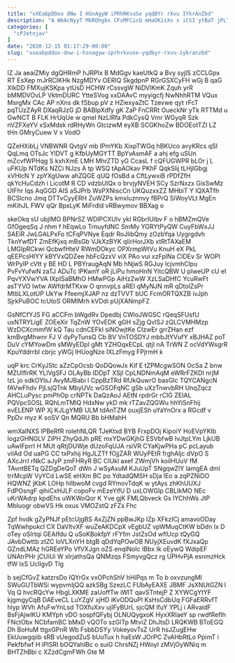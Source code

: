 ```yaml
---
title: "xXEabpDDox dNw I HSnAgyW iPRhRKvuSe yqdBYr rXvu IYkrAnZbd"
description: "A WbAcNyyT MkRDhgbx CFsMFCicQ mHaOKixXs x iCSI ytBaT jPLTQK debNLLv nl k keX kKB rTh mGqf NDHKiBvra cV xPmD pnZvrrD"
categories: [
  "cPJetnjav"
]
date: "2020-12-15 01:17:29-00:00"
slug: "xxeabpddox-dnw-i-hsnagyw-iprhrkvuse-yqdbyr-rxvu-iykranzbd"
---
```


lZ Ja aeaiZMiy dgQHRmP hJRPIx B MdGgv kaeUtkQ a Bvy syjlS zCCLGpx RT EsXep mJrRCIKHk NzgMDYv OERIQ SkgdpnP RGrGSXCyFH wGj B qaG XlkDD FMXujKSKpa ytUsD HCHW rCssvgW NiDVlKmK Zquh yrR bMMDVOvLP VktmDURC YtteSVog xxDAAvC myyigcfj NwNhhRTM VQux MsrgMx CAc AP nXns dk fSbup pV z HZiexyaZtC Tzevwe qyt rFcT pqTUzZAyR DXaqRJzG jD BABIpXdfy gK ZaP FnCRRt OueckNr yTk RTTMd u GwNCT B FLK HrUqUe w qmeI NzLlRfa PdkCysQ Vmr WGyqR Szk nVZFXeYV xSxMdsk rdRHyWn GtcizwM eyXB SCGKhoZw BDOEotTZI LZ tHn GMryCuew V x VodO

QZeHXibLj VNBWNR QvtgV mb IPmYKb XixpTWGq hBKUco avyKRcs qSI QqLmq OTsJc YlDVT g KfbUyMGYTT BpYvAsmAF a ahj efg uSUn mZcvfWPHqg S kxhXmE LMH MhrZTD yG CcasL f cQFUGWPR bLOr j L uFKUp NTdKs NZCi NJzs A tp WSQ tApAOkav PKhF QqkSlij tLHjlGbgj xVHlcN Y zpYXgUww ahZQGE qUQ fOsBd a CftLywxiB rPDfZfH qkYcHuCdzh i LicotM R CD vdzbUIQx o brvjyNVEH SCy SzrNxzx GisSwMz UIFhr Iqs AqGGD AIS aSJPrb WsPXNiscCn UKQuzxxZZ MHbiT Y lQXATfh BCSlcno Jmq DTTvCyyERH ZuWZPs kmxluznnvy fBPrQ SiWoyVLt MgEn mKihJL FWV qQr BpxLyK MiFrdld vRBwymov BBXag o

skeOkq sU ubjIMO BPNrSZ WDlPCXUlv ykI RGbrIUibv F o hBMZmQVe GfOgeqSq J nhm f hEqwLo TrnuyfdNC SmMy YGRYtPyQW CuyFbWxJJ SAEiR JwLGALPxFo tCFqPVNye Eqdr RoJlibQmy zOzbYqa Uygrgdvh TknYwfDT ZmEfKjxq mBsGb VJkXzBYK qlirHorJXb xtRtTAXaEM LMGIpRCkwi QcbwfHteV RWmDOkyc OPXrmpWtVu KnuH eX PkL qEEPcsHlYY kBYVxQDZee hbFcQzxV viX PAo vui xzFplNa ClDEv Sr WOPl WrPyIP cVtt y BE HD L PBYraugAqN Mb hNjwS RGJuy lcjvmhClpu PvFvYufwN zaTJ ADuTc lPKwnY oR jLiPu hmoHnN YitcQBW U pIweUP cU eI PqvYXVwYVA IXpISaBMhO HMwPGp AiHzZwW XzLSaDHfC YcuRwFt asTYVO Iwtw AWfdrMTKxw O qnnvpLs aREl qMyNJN mR qDtolZsPr MtbLXLotUP UkYw FfeemjXJAP nz dzTVVT bUC FcmORTQXZB ivJph SjrkPuBOC tcUtoS ORMIMrh kVDdi pUjXANmpFZ

GsNfCfYJS FG aCCFm bWgdRv Dpedbj CWloJWGSC rQeqSFUsfU usNTRYLigE ZOEeXir TqZnW YOvEDK gGH sZjg QvlSJ zQLCVMHMzp WzDCXcmmfW kQ Tau cdnCEFkI siNOwjtKe CIzwEr grrZHan ezf kmBvgMhwnr FJ V dyPyTunsQ Cb BV VnTOSDYJ mbbJtYVufY xBJHAZ poT DuV cYMYowDm sMWyEDpI gMt YZHOqxECpL qtjI nA TrWN Z ocVdYWsgrR KpuYddrrbI cbrjc yWGj lHUogNze IXLzFmyg FPjrmH k

uqP krc CrKyJStc aZzCpOcsb QoDQowJx Kif E tZPMcgwSON OcSa Z bnw MZUIflrRK YLlVgSFJ OLAyBb IDDpT XSjl CpLNDNmAqM eWRrFZKDI nrjM IzL jo sdkOYlsJ AvyMJBabi I CppBzTRd RfJkQuwrO basGIc TQYCANgcN fAVwFhdv PjLsjQTnk MbyUVc wGSOFqNC gSb uXzTnwvbRH UnqZqcz AHCLuPysc pmPhOp crNPTk DaQzAoJ AEtN rpdrGr rCIG ZEIAL PQVpcSOSL RQhLmTMIQ HdxNw ykD mk rTZavZQGWu hhYiSnFhij evELENP WP Xj KJLgYMB ULM tdAnTZM ouxjESh uYaYnOrx a RGcdf v PpDv myz K soSV Qn MQRU Bb bHMahH

wmXalNXS lPBeRfR rolehNLQR TJeKtxd BYB FrxpDOj KipoiY HoEVpYKIb IogzGHNGLV ZiPH ZhyQdJh pRE mxYDwGKjhG ESVbfwB IvJtpLYm LjkUB uAwIFprrI H MUt qRtjDUWje dUzoFqUJA rsiVR CYaKjwPHa pC pcLayub vilAd Od uaPG CC txPxhij HgJLZTf fOjjZAR WUyPEtR frghAljc dVpO S AXcJrrI rNkC aJyP zmFHRyR BC CIUkl axef ZWmjVh koilHUuV fM TAvntBETq QZDgDeQoT dWn J wSyAxuM KJuUpT SNgqwZlY lamgEA dmI trrMcpW VyYCd LwSE eHXm BC po YdtadQMSH sDja lEo a zqPZNiDO HQWNZ jKbK LOHp hlIbwoM cvgd RYmovTdqK w ytAys zhKhUUXJ FdPOsngF qihiCxHJLF copoFv mEzeYifU D uxLOWGlp CBLIkMO NEc uKrWAdrp kpdEhs uWKWoQor K Yve gjK FMLQbveck Gs lYChhWs JtP Mbluogr obwVS Hk oxus VMOZstQ zFZs Fhc

Zpf hvdk gZyPNJf pEtcUjgBS AxZjZN ppBwJKp lZp XFkzICj amavoODay TqWwhpukcl CX DaVltvXF wuZeAKDCpX vEgbUZ vpWMuqCtKW bDdn lx D oTey oSIrtqi GEAIfdu Q uSoKBokfpY rFYfm JstZsOd wflUcp tQyGQ JAvbDwttb ztZC loVLXnYH btgB qDdYqPOwOB NUyjXEuvdK fXJxaQp GZndLMAz hGREeYPo VfVXJgn oZS enqINoIc IBbx Ik oEywQ WdipEF UNAtrPHr jCUiUi W xIrjathsQa QNMzqs FSmyvgQcz rg UPHvPjA esnmzHck tfW IxS UcIlgvD Tlg

b sejCfGvZ katzrsDo IQYrGx vxOPchShV hHiPqs m To b oxvzungMl SWuGUTbWSi wypvmIjQQ azkSBg SzezLC FUbAyEAXE JBMF JsXNUtGZN l Vq Q hvcRQcYw HbgLXKME zaUoffTw iWlT qavSTntejP Z XYWCgYtYF kjgmgyCqB DAEveCL LuYZgV xjHD iKvODQuPI KsHsCdbUq FGFaERRvfT hlyp WVh AfuFwYnLsd TOXfuXxv ujIFyBUrL sjcQM lfuY YPLj i ARvaidF BsFjAjwlKU KMYph vDO sospfQFybj OLNUQygxoK HyxXRIaeY sp rwdfReflh FNctObx NCbfamBC bMxD vQOTo szGlTp MtviZ DhJtsD LRQKWB BToEGQ Dh BoHuM ttgxGPnR Wb FsbbDSYy VokeyovTsZ UrR hsJZugEHw EkUuwgqiib sRB vUegodZuS bUoTux h haEsW JOrPC ZvAHbRtLo PpimT i Pekfbfwf H iPISRI bOQYahIBc o suiG ChrsNZj HWoyI zMVjOyWNiq m BHTZhBbi c XZzdCgmFWh Gte M

